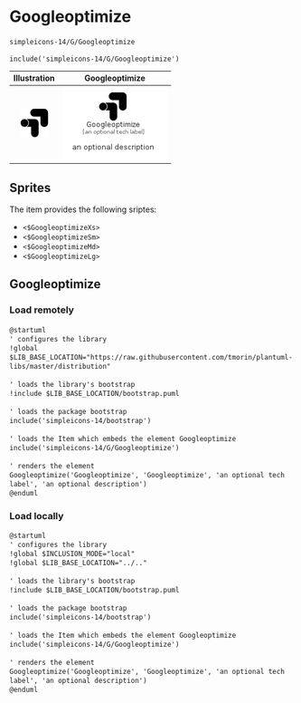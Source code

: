 # Googleoptimize


```text
simpleicons-14/G/Googleoptimize
```

```text
include('simpleicons-14/G/Googleoptimize')
```



| Illustration | Googleoptimize |
| :---: | :---: |
| ![illustration for Illustration](../../simpleicons-14/G/Googleoptimize.png) | ![illustration for Googleoptimize](../../simpleicons-14/G/Googleoptimize.Local.png) |



## Sprites
The item provides the following sriptes:

- `<$GoogleoptimizeXs>`
- `<$GoogleoptimizeSm>`
- `<$GoogleoptimizeMd>`
- `<$GoogleoptimizeLg>`





## Googleoptimize

### Load remotely
```plantuml
@startuml
' configures the library
!global $LIB_BASE_LOCATION="https://raw.githubusercontent.com/tmorin/plantuml-libs/master/distribution"

' loads the library's bootstrap
!include $LIB_BASE_LOCATION/bootstrap.puml

' loads the package bootstrap
include('simpleicons-14/bootstrap')

' loads the Item which embeds the element Googleoptimize
include('simpleicons-14/G/Googleoptimize')

' renders the element
Googleoptimize('Googleoptimize', 'Googleoptimize', 'an optional tech label', 'an optional description')
@enduml
```

### Load locally
```plantuml
@startuml
' configures the library
!global $INCLUSION_MODE="local"
!global $LIB_BASE_LOCATION="../.."

' loads the library's bootstrap
!include $LIB_BASE_LOCATION/bootstrap.puml

' loads the package bootstrap
include('simpleicons-14/bootstrap')

' loads the Item which embeds the element Googleoptimize
include('simpleicons-14/G/Googleoptimize')

' renders the element
Googleoptimize('Googleoptimize', 'Googleoptimize', 'an optional tech label', 'an optional description')
@enduml
```


